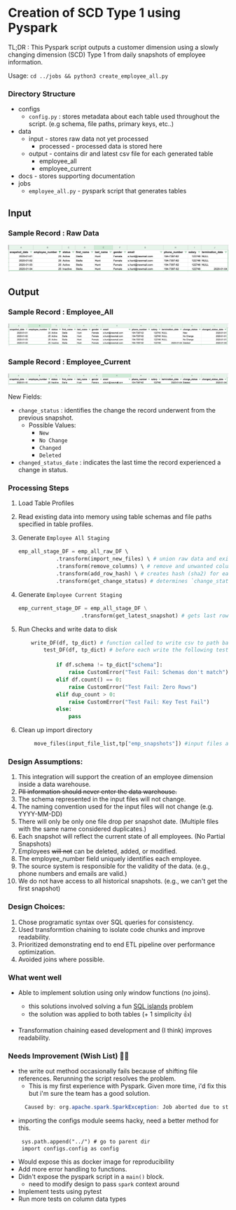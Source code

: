 # Creation of SCD Type 1 using Pyspark

TL;DR : This Pyspark script outputs a customer dimension using a slowly changing dimension (SCD) Type 1 from daily snapshots of employee information.

Usage: `cd ../jobs && python3 create_employee_all.py`


### Directory Structure
* configs 
  * `config.py` : stores metadata about each table used throughout the script. (e.g schema, file paths, primary keys, etc..)
* data 
  * input - stores raw data not yet processed
    * processed - processed data is stored here
  * output - contains dir and latest csv file for each generated table
    * employee_all 
    * employee_current
* docs - stores supporting documentation
* jobs
  * `employee_all.py` - pyspark script that generates tables

## Input

### Sample Record : Raw Data
![raw_input_same](docs/input_record_example.png)

## Output

### Sample Record : Employee_All
![employee_all_sample](docs/emp_all_record_example.png)

### Sample Record : Employee_Current
![employee_current_sample](docs/emp_current_record_example.png)

New Fields:
* `change_status` : identifies the change the record underwent from the previous snapshot.
  * Possible Values:
    * `New`
    * `No Change`
    * `Changed`
    * `Deleted`
* `changed_status_date` : indicates the last time the record experienced a change in status.

### Processing Steps

1. Load Table Profiles
2. Read existing data into memory using table schemas and file paths specified in table profiles.
3. Generate `Employee All Staging`
    ```python
    emp_all_stage_DF = emp_all_raw_DF \ 
                .transform(import_new_files) \ # union raw data and existing table together, removing duplicates.
                .transform(remove_columns) \ # remove and unwanted columns (called, not used)
                .transform(add_row_hash) \ # creates hash (sha2) for each row to detect changes over time
                .transform(get_change_status) # determines `change_status` and `changed_status_date` based on snapshot dates and `row_hash`
    ```
4. Generate `Employee Current Staging`
    ```python
    emp_current_stage_DF = emp_all_stage_DF \
                        .transform(get_latest_snapshot) # gets last row for each customer and presents with latest snapshot date
    ```

5. Run Checks and write data to disk
    ```python
        write_DF(df, tp_dict) # function called to write csv to path based on table profile
            test_DF(df, tp_dict) # before each write the following tests are performed

                if df.schema != tp_dict["schema"]:
                    raise CustomError("Test Fail: Schemas don't match")
                elif df.count() == 0:
                    raise CustomError("Test Fail: Zero Rows")
                elif dup_count > 0:
                    raise CustomError("Test Fail: Key Test Fail")
                else:
                    pass
    ```

6. Clean up import directory
   ```python
        move_files(input_file_list,tp["emp_snapshots"]) #input files are moved based on specification in table profile
   ```

### Design Assumptions:

1. This integration will support the creation of an employee dimension inside a data warehouse.
2. <del>PII information should never enter the data warehouse.
3. The schema represented in the input files will not change.
4. The naming convention used for the input files will not change (e.g. YYYY-MM-DD)
5. There will only be only one file drop per snapshot date. (Multiple files with the same name considered duplicates.)
6. Each snapshot will reflect the current state of all employees. (No Partial Snapshots)
7. Employees <del>will not</del> can be deleted, added, or modified.
8. The employee_number field uniquely identifies each employee.
9. The source system is responsible for the validity of the data. (e.g., phone numbers and emails are valid.)
10. We do not have access to all historical snapshots. (e.g., we can't get the first snapshot)

### Design Choices:

1. Chose programatic syntax over SQL queries for consistency.
2. Used transformtion chaining to isolate code chunks and improve readability.
3. Prioritized demonstrating end to end ETL pipeline over performance optimization.
4. Avoided joins where possible.

### What went well
* Able to implement solution using only window functions (no joins).
  * this solutions involved solving a fun [SQL islands](https://www.red-gate.com/simple-talk/sql/t-sql-programming/the-sql-of-gaps-and-islands-in-sequences/) problem
  * the solution was applied to both tables (+ 1 simplicity 👍)

* Transformation chaining eased development and (I think) improves readability.

### Needs Improvement (Wish List) 🤦‍♂ 
* the write out method occasionally fails because of shifting file references. Rerunning the script resolves the problem.
  * This is my first experience with Pyspark. Given more time, i'd fix this but i'm sure the team has a good solution.
  ```java
    Caused by: org.apache.spark.SparkException: Job aborted due to stage failure: Task 0 in stage 6.0 failed 1 times, most recent failure: Lost task 0.0 in stage 6.0 (TID 424, localhost, executor driver): java.io.FileNotFoundException: File file:/Users/stephanesol/Development/Repo/ext-stephanesol-exercise/data/output/employee_all/part-00000-f0f6191d-f676-4a3d-ae54-60ecd7c88b7d-c000.csv does not exist It is possible the underlying files have been updated. You can explicitly invalidate the cache in Spark by running 'REFRESH TABLE tableName' command in SQL or by recreating the Dataset/DataFrame involved.
    ```
* importing the configs module seems hacky, need a better method for this.
   ```
    sys.path.append("../") # go to parent dir
    import configs.config as config
    ```
* Would expose this as docker image for reproducibility
* Add more error handling to functions.
* Didn't expose the pyspark script in a `main()` block.
  * need to modify design to pass `spark` context around
* Implement tests using pytest
* Run more tests on column data types

